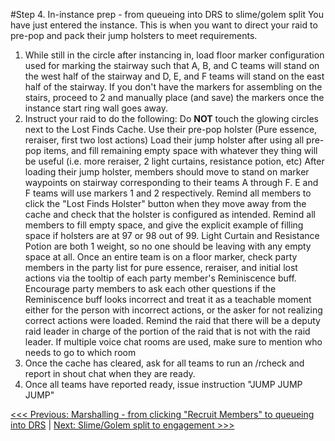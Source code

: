 #Step 4. In-instance prep - from queueing into DRS to slime/golem split
You have just entered the instance.  This is when you want to direct your raid to pre-pop and pack their jump holsters to meet requirements.

1. While still in the circle after instancing in, load floor marker configuration used for marking the stairway such that A, B, and C teams will stand on the west half of the stairway and D, E, and F teams will stand on the east half of the stairway.  If you don't have the markers for assembling on the stairs, proceed to 2 and manually place (and save) the markers once the instance start ring wall goes away.
2. Instruct your raid to do the following:
	Do **NOT** touch the glowing circles next to the Lost Finds Cache.
	Use their pre-pop holster (Pure essence, reraiser, first two lost actions)
	Load their jump holster after using all pre-pop items, and fill remaining empty space with whatever they thing will be useful (i.e. more reraiser, 2 light curtains, resistance potion, etc)
	After loading their jump holster, members should move to stand on marker waypoints on stairway corresponding to their teams A through F.  E and F teams will use markers 1 and 2 respectively.
	Remind all members to click the "Lost Finds Holster" button when they move away from the cache and check that the holster is configured as intended.
	Remind all members to fill empty space, and give the explicit example of filling space if holsters are at 97 or 98 out of 99.  Light Curtain and Resistance Potion are both 1 weight, so no one should be leaving with any empty space at all.
	Once an entire team is on a floor marker, check party members in the party list for pure essence, reraiser, and initial lost actions via the tooltip of each party member's Reminiscence buff.  Encourage party members to ask each other questions if the Reminiscence buff looks incorrect and treat it as a teachable moment either for the person with incorrect actions, or the asker for not realizing correct actions were loaded.
	Remind the raid that there will be a deputy raid leader in charge of the portion of the raid that is not with the raid leader.  If multiple voice chat rooms are used, make sure to mention who needs to go to which room
3. Once the cache has cleared, ask for all teams to run an /rcheck and report in shout chat when they are ready.
4. Once all teams have reported ready, issue instruction "JUMP JUMP JUMP"

[<<< Previous: Marshalling - from clicking "Recruit Members" to queueing into DRS](03-recruiting-to-queueing.md) | [Next: Slime/Golem split to engagement >>>](05-sg-split-to-engagement.md)